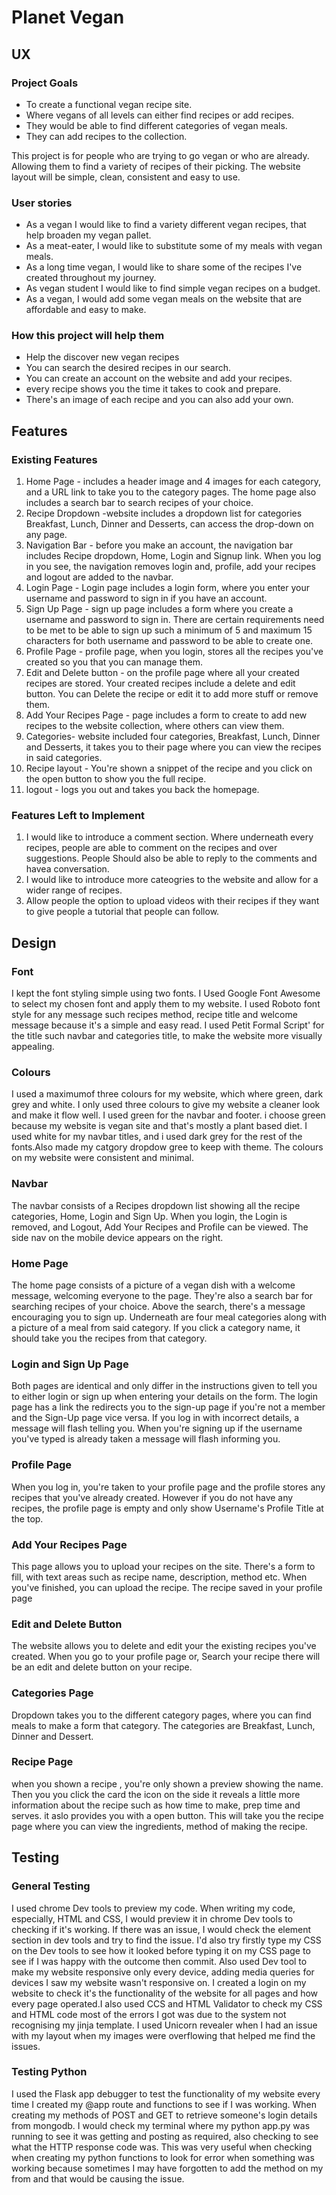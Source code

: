 # Planet Vegan 

## UX

### Project Goals 

* To create a functional vegan recipe site.
* Where vegans of all levels can either find recipes or add recipes.
* They would be able to find different categories of vegan meals.
* They can add recipes to the collection.

This project is for people who are trying to go vegan or who are already. Allowing them to find a variety
of recipes of their picking. The website layout will be simple, clean, consistent and easy to use.

### User stories 

* As a vegan I would like to find a variety different vegan recipes, that help broaden my vegan pallet.
* As a meat-eater, I would like to substitute some of my meals with vegan meals.
* As a long time vegan, I would like to share some of the recipes I've created throughout my journey.
* As vegan student I would like to find simple vegan recipes on a budget. 
* As a vegan, I would add some vegan meals on the website that are affordable and easy to make. 

### How this project will help them

* Help the discover new vegan recipes
* You can search the desired recipes in our search.
* You can create an account on the website and add your recipes.
* every recipe shows you the time it takes to cook and prepare.
* There's an image of each recipe and you can also add your own.

## Features

###  Existing Features
1. Home Page - includes a header image and 4 images for each category, and a URL link to take you to the category pages.
   The home page also includes a search bar to search recipes of your choice.
2. Recipe Dropdown -website includes a dropdown list for categories Breakfast, Lunch, Dinner and Desserts,
   can access the drop-down on any page.
3. Navigation Bar - before you make an account, the navigation bar includes Recipe dropdown, Home, Login and Signup link. 
   When you log in you see, the navigation removes login and, profile, add your recipes and logout are added to the navbar.
4. Login Page - Login page includes a login form, where you enter your username and password to sign in if you have an account.
5. Sign Up Page - sign up page includes a form where you create a username and password to sign in. There are certain requirements
   need to be met to be able to sign up such a minimum of 5 and maximum 15 characters for both username and password to be able to create one. 
6. Profile Page - profile page, when you login, stores all the recipes you've created so you that you can manage them.
7. Edit and Delete button - on the profile page where all your created recipes are stored. Your created recipes include a delete and edit button. You can Delete the recipe or edit it to add more stuff or remove them. 
8. Add Your Recipes Page - page includes a form to create to add new recipes to the website collection, where others can view them.
9. Categories- website included four categories, Breakfast, Lunch, Dinner and Desserts, it takes you to their page where you can view the recipes in said categories. 
10. Recipe layout - You're shown a snippet of the recipe and you click on the open button to show you the full recipe.
11. logout -  logs you out and takes you back the homepage.

### Features Left to Implement

1. I would like to introduce a comment section. Where underneath every recipes, people are able to comment
   on the recipes and over suggestions. People Should also be able to reply to the comments and havea conversation.
2. I would like to introduce more cateogries to the website and allow for a wider range of recipes.
3. Allow people the option to upload videos with their recipes if they want to give people a tutorial that people can follow.

## Design

### Font 
I kept the font styling simple using two fonts. I Used Google Font Awesome to select my chosen font and apply them to my website.
I used Roboto font style for any message such recipes method, recipe title and welcome message because it's a simple and easy
read. I used Petit Formal Script' for the title such navbar and categories title, to make the website more visually appealing.

### Colours
I used a maximumof three colours for my website, which where green, dark grey and white. I only used three colours to give my 
website a cleaner look and make it flow well. I used green for the navbar and footer. i choose green because my website is 
vegan site and that's mostly a plant based diet. I used white for my navbar titles, and i used dark grey for the rest of the
fonts.Also made my catgory dropdow gree to keep with theme. The colours on my website were consistent and minimal.

### Navbar 
The navbar consists of a Recipes dropdown list showing all the recipe categories, Home, Login and Sign Up. When you 
login, the Login is removed, and Logout, Add Your Recipes and Profile can be viewed.
The side nav on the mobile device appears on the right.


### Home Page 
The home page consists of a picture of a vegan dish with a welcome message, welcoming everyone to the page. They're also a
search bar for searching recipes of your choice. Above the search, there's a message encouraging you to sign up. 
Underneath are four meal categories along with a picture of a meal from said category. If you click a category name,
it should take you the recipes from that category.

### Login and Sign Up Page 
Both pages are identical and only differ in the instructions given to tell you to either login or sign up when entering your 
details on the form. The login page has a link the redirects you to the sign-up page if you're not a member and the Sign-Up 
page vice versa. If you log in with incorrect details, a message will flash telling you. When you're signing up if the username
you've typed is already taken a message will flash informing you.

### Profile Page 
When you log in, you're taken to your profile page and the profile stores any recipes that you've already created. However 
if you do not have any recipes, the profile page is empty and only show Username's Profile Title at the top.

### Add Your Recipes Page
This page allows you to upload your recipes on the site. There's a form to fill,  with text areas such as recipe name, description,
method etc. When you've finished, you can upload the recipe. The recipe saved in your profile page

### Edit and Delete Button 
The website allows you to delete and edit your the existing recipes you've created. When you go to your profile page or,
Search your recipe there will be an edit and delete button on your recipe.

### Categories Page
Dropdown takes you to the different category pages, where you can find meals to make a form that category.
The categories are Breakfast, Lunch, Dinner and Dessert.

### Recipe Page 
when you shown a recipe , you're only shown a preview showing the name. Then you you click the card the icon on 
the side it reveals a little more information about the recipe such as how time to make, prep time and serves.
it aslo provides you with a open button. This will  take you the recipe page where you can view the ingredients,
method of making the recipe.

## Testing 

### General Testing 
I used chrome Dev tools to preview my code. When writing my code, especially, HTML and CSS, I would preview it in chrome Dev
tools to checking if it's working. If there was an issue, I would check the element section in dev tools and try to find the issue.
I'd also try firstly type my CSS on the Dev tools to see how it looked before typing it on my CSS page to see if I was happy with the outcome then commit.
Also used Dev tool to make my website responsive only every device, adding media queries for devices I saw my website wasn't responsive on. I created a 
login on my website to check it's the functionality of the website for all pages and how every page operated.I also used CCS and HTML Validator to check
my CSS and HTML code most of the errors I got was due to the system not recognising my jinja template. I used Unicorn revealer when I had an issue with my 
layout when my images were overflowing that helped me find the issues.

### Testing Python
I used the Flask app debugger to test the functionality of my website every time I created my @app route and functions to see if I was working. 
When creating my methods of  POST and GET to retrieve someone's login details from mongodb. I would check my terminal where my python app.py was running to 
see it was getting and posting as required, also checking to see what the HTTP response code was. This was very useful when checking when 
creating my python functions to look for error when something was working because sometimes I may have forgotten to add the method on my from
and that would be causing the issue.







 








 

